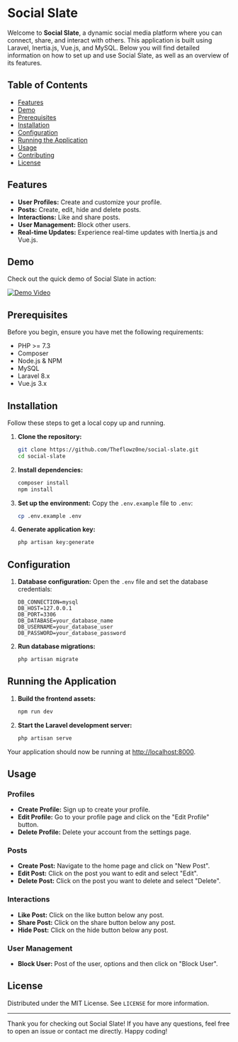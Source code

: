 # Social Slate

Welcome to **Social Slate**, a dynamic social media platform where you can connect, share, and interact with others. This application is built using Laravel, Inertia.js, Vue.js, and MySQL. Below you will find detailed information on how to set up and use Social Slate, as well as an overview of its features.

## Table of Contents

- [Features](#features)
- [Demo](#demo)
- [Prerequisites](#prerequisites)
- [Installation](#installation)
- [Configuration](#configuration)
- [Running the Application](#running-the-application)
- [Usage](#usage)
- [Contributing](#contributing)
- [License](#license)

## Features

- **User Profiles:** Create and customize your profile.
- **Posts:** Create, edit, hide and delete posts.
- **Interactions:** Like and share posts.
- **User Management:** Block other users.
- **Real-time Updates:** Experience real-time updates with Inertia.js and Vue.js.

## Demo

Check out the quick demo of Social Slate in action:

[![Demo Video](https://img.youtube.com/vi/GTKO1JElziw/0.jpg)](https://youtu.be/GTKO1JElziw?si=PLawIYnsM9WWj1Mz)

## Prerequisites

Before you begin, ensure you have met the following requirements:

- PHP >= 7.3
- Composer
- Node.js & NPM
- MySQL
- Laravel 8.x
- Vue.js 3.x

## Installation

Follow these steps to get a local copy up and running.

1. **Clone the repository:**
    ```bash
    git clone https://github.com/Theflowz0ne/social-slate.git
    cd social-slate
    ```

2. **Install dependencies:**
    ```bash
    composer install
    npm install
    ```

3. **Set up the environment:**
    Copy the `.env.example` file to `.env`:
    ```bash
    cp .env.example .env
    ```

4. **Generate application key:**
    ```bash
    php artisan key:generate
    ```

## Configuration

1. **Database configuration:**
    Open the `.env` file and set the database credentials:
    ```plaintext
    DB_CONNECTION=mysql
    DB_HOST=127.0.0.1
    DB_PORT=3306
    DB_DATABASE=your_database_name
    DB_USERNAME=your_database_user
    DB_PASSWORD=your_database_password
    ```

2. **Run database migrations:**
    ```bash
    php artisan migrate
    ```

## Running the Application

1. **Build the frontend assets:**
    ```bash
    npm run dev
    ```

2. **Start the Laravel development server:**
    ```bash
    php artisan serve
    ```

Your application should now be running at [http://localhost:8000](http://localhost:8000).

## Usage

### Profiles

- **Create Profile:** Sign up to create your profile.
- **Edit Profile:** Go to your profile page and click on the "Edit Profile" button.
- **Delete Profile:** Delete your account from the settings page.

### Posts

- **Create Post:** Navigate to the home page and click on "New Post".
- **Edit Post:** Click on the post you want to edit and select "Edit".
- **Delete Post:** Click on the post you want to delete and select "Delete".

### Interactions

- **Like Post:** Click on the like button below any post.
- **Share Post:** Click on the share button below any post.
- **Hide Post:** Click on the hide button below any post.

### User Management

- **Block User:** Post of the user, options and then click on "Block User".


## License

Distributed under the MIT License. See `LICENSE` for more information.

---

Thank you for checking out Social Slate! If you have any questions, feel free to open an issue or contact me directly. Happy coding!
